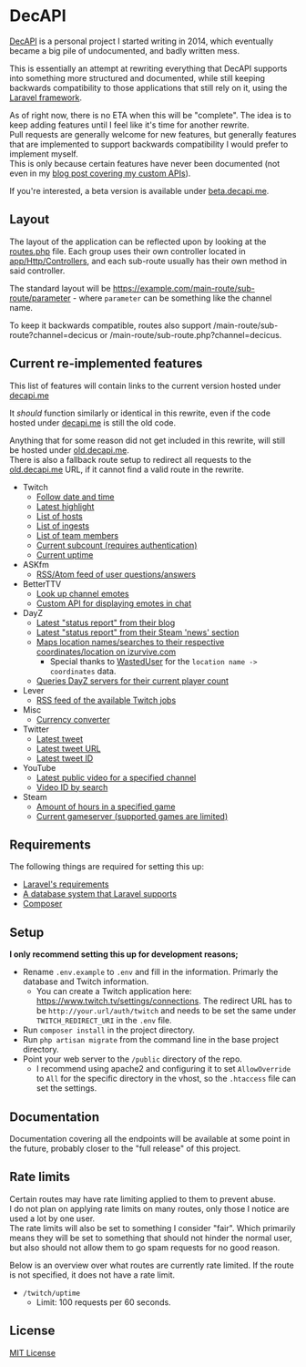 # DecAPI
[DecAPI](https://decapi.me/) is a personal project I started writing in 2014, which eventually became a big pile of undocumented, and badly written mess.

This is essentially an attempt at rewriting everything that DecAPI supports into something more structured and documented, while still keeping backwards compatibility to those applications that still rely on it, using the [Laravel framework](https://laravel.com/).

As of right now, there is no ETA when this will be "complete". The idea is to keep adding features until I feel like it's time for another rewrite.  
Pull requests are generally welcome for new features, but generally features that are implemented to support backwards compatibility I would prefer to implement myself.  
This is only because certain features have never been documented (not even in my [blog post covering my custom APIs](https://blog.thomassen.xyz/custom-apis/)).

If you're interested, a beta version is available under [beta.decapi.me](https://beta.decapi.me).

## Layout
The layout of the application can be reflected upon by looking at the [routes.php](app/Http/routes.php) file. Each group uses their own controller located in [app/Http/Controllers](app/Http/Controllers), and each sub-route usually has their own method in said controller.

The standard layout will be https://example.com/main-route/sub-route/parameter - where `parameter` can be something like the channel name.

To keep it backwards compatible, routes also support /main-route/sub-route?channel=decicus or /main-route/sub-route.php?channel=decicus.

## Current re-implemented features
This list of features will contain links to the current version hosted under [decapi.me](https://decapi.me/)

It _should_ function similarly or identical in this rewrite, even if the code hosted under [decapi.me](https://decapi.me/) is still the old code.

Anything that for some reason did not get included in this rewrite, will still be hosted under [old.decapi.me](https://old.decapi.me/).  
There is also a fallback route setup to redirect all requests to the [old.decapi.me](https://old.decapi.me/) URL, if it cannot find a valid route in the rewrite.

- Twitch
    - [Follow date and time](https://decapi.me/twitch/followed?user=decicus&channel=twitch)
    - [Latest highlight](https://decapi.me/twitch/highlight?channel=decicus)
    - [List of hosts](https://decapi.me/twitch/hosts?channel=decicus)
    - [List of ingests](https://decapi.me/twitch/ingests)
    - [List of team members](https://decapi.me/twitch/team_members?team=theblacklist)
    - [Current subcount (requires authentication)](https://decapi.me/twitch/subcount?channel=decicus)
    - [Current uptime](https://decapi.me/twitch/uptime?channel=decicus)
- ASKfm
    - [RSS/Atom feed of user questions/answers](https://decapi.me/askfm/rss?user=xangold)
- BetterTTV
    - [Look up channel emotes](https://decapi.me/bttv/?channel=decicus)
    - [Custom API for displaying emotes in chat](https://decapi.me/bttv/emotes?channel=decicus)
- DayZ
    - [Latest "status report" from their blog](https://decapi.me/dayz/status-report)
    - [Latest "status report" from their Steam 'news' section](https://decapi.me/dayz/steam-status-report)
    - [Maps location names/searches to their respective coordinates/location on izurvive.com](https://decapi.me/dayz/izurvive)
        - Special thanks to [WastedUser](https://www.twitch.tv/wasteduser) for the `location name -> coordinates` data.
    - [Queries DayZ servers for their current player count](https://decapi.me/dayz/players)
- Lever
    - [RSS feed of the available Twitch jobs](https://decapi.me/lever/twitch)
- Misc
    - [Currency converter](https://decapi.me/misc/currency)
- Twitter
    - [Latest tweet](https://decapi.me/twitter/latest?name=decicus)
    - [Latest tweet URL](https://decapi.me/twitter/latest_url?name=decicus)
    - [Latest tweet ID](https://decapi.me/twitter/latest_id?name=decicus)
- YouTube
    - [Latest public video for a specified channel](https://decapi.me/youtube/latest_video?user=decicus)
    - [Video ID by search](https://decapi.me/youtube/videoid?search=barbie%20girl)
- Steam
    - [Amount of hours in a specified game](https://decapi.me/steam/hours?id=76561197997719567&appid=221100)
    - [Current gameserver (supported games are limited)](https://decapi.me/steam/server_ip?id=76561197997719567)

## Requirements
The following things are required for setting this up:
- [Laravel's requirements](https://laravel.com/docs/5.2/installation#server-requirements)
- [A database system that Laravel supports](https://laravel.com/docs/5.2/database#introduction)
- [Composer](https://getcomposer.org/)

## Setup
**I only recommend setting this up for development reasons;**
- Rename `.env.example` to `.env` and fill in the information. Primarly the database and Twitch information.
    - You can create a Twitch application here: https://www.twitch.tv/settings/connections. The redirect URL has to be `http://your.url/auth/twitch` and needs to be set the same under `TWITCH_REDIRECT_URI` in the `.env` file.
- Run `composer install` in the project directory.
- Run `php artisan migrate` from the command line in the base project directory.
- Point your web server to the `/public` directory of the repo.
    - I recommend using apache2 and configuring it to set `AllowOverride` to `All` for the specific directory in the vhost, so the `.htaccess` file can set the settings.

## Documentation
Documentation covering all the endpoints will be available at some point in the future, probably closer to the "full release" of this project.

## Rate limits
Certain routes may have rate limiting applied to them to prevent abuse.  
I do not plan on applying rate limits on many routes, only those I notice are used a lot by one user.  
The rate limits will also be set to something I consider "fair". Which primarily means they will be set to something that should not hinder the normal user, but also should not allow them to go spam requests for no good reason.

Below is an overview over what routes are currently rate limited. If the route is not specified, it does not have a rate limit.

- `/twitch/uptime`
    - Limit: 100 requests per 60 seconds.

## License
[MIT License](LICENSE)
